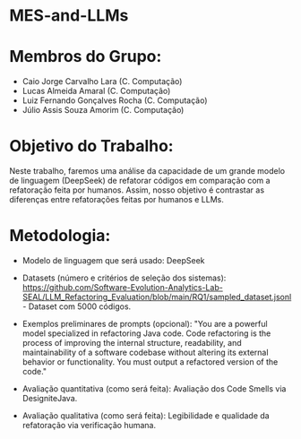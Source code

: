 # MES-and-LLMs

# Membros do Grupo:

 - Caio Jorge Carvalho Lara (C. Computação)
 - Lucas Almeida Amaral (C. Computação)
 - Luiz Fernando Gonçalves Rocha (C. Computação)
 - Júlio Assis Souza Amorim (C. Computação)

# Objetivo do Trabalho:

  Neste trabalho, faremos uma análise da capacidade de um grande modelo de linguagem (DeepSeek) de refatorar códigos em comparação com a refatoração feita por humanos. Assim, nosso objetivo é contrastar as diferenças entre refatorações feitas por humanos e LLMs.

# Metodologia:

- Modelo de linguagem que será usado: DeepSeek

- Datasets (número e critérios de seleção dos sistemas): https://github.com/Software-Evolution-Analytics-Lab-SEAL/LLM_Refactoring_Evaluation/blob/main/RQ1/sampled_dataset.jsonl - Dataset com 5000 códigos.

- Exemplos preliminares de prompts (opcional): "You are a powerful model specialized in refactoring Java code. Code refactoring is the process of improving the internal structure, readability, and maintainability of a software codebase without altering its external behavior or functionality. You must output a refactored version of the code."

- Avaliação quantitativa (como será feita): Avaliação dos Code Smells via DesigniteJava.

- Avaliação qualitativa (como será feita): Legibilidade e qualidade da refatoração via verificação humana.

